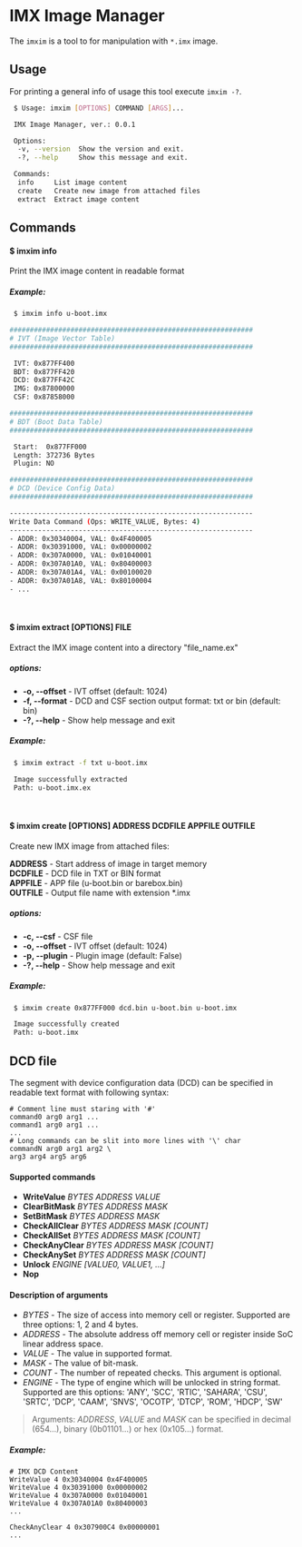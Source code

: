 IMX Image Manager
=================

The `imxim` is a tool to for manipulation with `*.imx` image.

Usage
-----

For printing a general info of usage this tool execute `imxim -?`.

```sh
 $ Usage: imxim [OPTIONS] COMMAND [ARGS]...

 IMX Image Manager, ver.: 0.0.1

 Options:
  -v, --version  Show the version and exit.
  -?, --help     Show this message and exit.

 Commands:
  info     List image content
  create   Create new image from attached files
  extract  Extract image content
```

## Commands

#### $ imxim info

Print the IMX image content in readable format

##### Example:

```sh
 $ imxim info u-boot.imx

############################################################
# IVT (Image Vector Table)
############################################################

 IVT: 0x877FF400
 BDT: 0x877FF420
 DCD: 0x877FF42C
 IMG: 0x87800000
 CSF: 0x87858000

############################################################
# BDT (Boot Data Table)
############################################################

 Start:  0x877FF000
 Length: 372736 Bytes
 Plugin: NO

############################################################
# DCD (Device Config Data)
############################################################

------------------------------------------------------------
Write Data Command (Ops: WRITE_VALUE, Bytes: 4)
------------------------------------------------------------
- ADDR: 0x30340004, VAL: 0x4F400005
- ADDR: 0x30391000, VAL: 0x00000002
- ADDR: 0x307A0000, VAL: 0x01040001
- ADDR: 0x307A01A0, VAL: 0x80400003
- ADDR: 0x307A01A4, VAL: 0x00100020
- ADDR: 0x307A01A8, VAL: 0x80100004
- ...
```

<br>

#### $ imxim extract [OPTIONS] FILE

Extract the IMX image content into a directory "file_name.ex"

##### options:
* **-o, --offset** - IVT offset (default: 1024)
* **-f, --format** - DCD and CSF section output format: txt or bin (default: bin)
* **-?, --help**   - Show help message and exit

##### Example:

```sh
 $ imxim extract -f txt u-boot.imx

 Image successfully extracted
 Path: u-boot.imx.ex

```

<br>

#### $ imxim create [OPTIONS] ADDRESS DCDFILE APPFILE OUTFILE

Create new IMX image from attached files:

**ADDRESS** - Start address of image in target memory<br>
**DCDFILE** - DCD file in TXT or BIN format<br>
**APPFILE** - APP file (u-boot.bin or barebox.bin)<br>
**OUTFILE** - Output file name with extension *.imx<br>

##### options:
* **-c, --csf** - CSF file
* **-o, --offset** - IVT offset (default: 1024)
* **-p, --plugin** - Plugin image (default: False)
* **-?, --help** - Show help message and exit

##### Example:

```sh
 $ imxim create 0x877FF000 dcd.bin u-boot.bin u-boot.imx

 Image successfully created
 Path: u-boot.imx

```

## DCD file

The segment with device configuration data (DCD) can be specified in readable text format with following syntax:

```
# Comment line must staring with '#'
command0 arg0 arg1 ...
command1 arg0 arg1 ...
...
# Long commands can be slit into more lines with '\' char
commandN arg0 arg1 arg2 \
arg3 arg4 arg5 arg6
```


#### Supported commands
* **WriteValue** *BYTES ADDRESS VALUE*
* **ClearBitMask** *BYTES ADDRESS MASK*
* **SetBitMask** *BYTES ADDRESS MASK*
* **CheckAllClear** *BYTES ADDRESS MASK [COUNT]*
* **CheckAllSet** *BYTES ADDRESS MASK [COUNT]*
* **CheckAnyClear** *BYTES ADDRESS MASK [COUNT]*
* **CheckAnySet** *BYTES ADDRESS MASK [COUNT]*
* **Unlock** *ENGINE [VALUE0, VALUE1, ...]*
* **Nop**

#### Description of arguments
* *BYTES* - The size of access into memory cell or register. Supported are three options: 1, 2 and 4 bytes.
* *ADDRESS* - The absolute address off memory cell or register inside SoC linear address space.
* *VALUE* - The value in supported format.
* *MASK* - The value of bit-mask.
* *COUNT* - The number of repeated checks. This argument is optional.
* *ENGINE* - The type of engine which will be unlocked in string format. Supported are this options: 'ANY', 'SCC', 'RTIC', 'SAHARA', 'CSU', 'SRTC', 'DCP', 'CAAM', 'SNVS', 'OCOTP', 'DTCP', 'ROM', 'HDCP', 'SW'

> Arguments: *ADDRESS*, *VALUE* and *MASK* can be specified in decimal (654...), binary (0b01101...) or hex (0x105...) format.

##### Example:
```
# IMX DCD Content
WriteValue 4 0x30340004 0x4F400005
WriteValue 4 0x30391000 0x00000002
WriteValue 4 0x307A0000 0x01040001
WriteValue 4 0x307A01A0 0x80400003
... 

CheckAnyClear 4 0x307900C4 0x00000001
... 

```